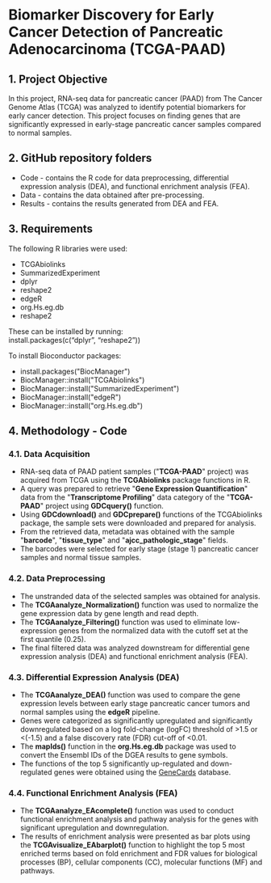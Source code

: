 # **Biomarker Discovery for Early Cancer Detection of Pancreatic Adenocarcinoma (TCGA-PAAD)**

## 1. **Project Objective**

In this project, RNA-seq data for pancreatic cancer (PAAD) from The Cancer Genome Atlas (TCGA) was analyzed to identify potential biomarkers for early cancer detection. This project focuses on finding genes that are significantly expressed in early-stage pancreatic cancer samples compared to normal samples. 

## 2. **GitHub repository folders**

* Code \- contains the R code for data preprocessing, differential expression analysis (DEA), and functional enrichment analysis (FEA). 
* Data \- contains the data obtained after pre-processing.  
* Results \- contains the results generated from DEA and FEA.  

## 3. **Requirements**

The following R libraries were used:
* TCGAbiolinks 
* SummarizedExperiment
* dplyr
* reshape2  
* edgeR 
* org.Hs.eg.db  
* reshape2  
  
These can be installed by running:  
install.packages(c(“dplyr”, “reshape2”))

To install Bioconductor packages:
* install.packages("BiocManager")  
* BiocManager::install("TCGAbiolinks")   
* BiocManager::install("SummarizedExperiment")  
* BiocManager::install("edgeR")  
* BiocManager::install("org.Hs.eg.db")

## 4. **Methodology \- Code**

### **4.1.  Data Acquisition** 

* RNA-seq data of PAAD patient samples ("**TCGA-PAAD**" project) was acquired from TCGA using the **TCGAbiolinks** package functions in R.   
* A query was prepared to retrieve "**Gene Expression Quantification**" data from the "**Transcriptome Profiling**" data category of the "**TCGA-PAAD**" project using **GDCquery()** function. 
* Using **GDCdownload()** and **GDCprepare()** functions of the TCGAbiolinks package, the sample sets were downloaded and prepared for analysis.  
* From the retrieved data, metadata was obtained with the sample "**barcode**", "**tissue\_type**" and "**ajcc\_pathologic\_stage**" fields.  
* The barcodes were selected for early stage (stage 1) pancreatic cancer samples and normal tissue samples.

### **4.2.  Data Preprocessing** 

* The unstranded data of the selected samples was obtained for analysis.  
* The **TCGAanalyze\_Normalization()** function was used to normalize the gene expression data by gene length and read depth.  
* The **TCGAanalyze\_Filtering()** function was used to eliminate low-expression genes from the normalized data with the cutoff set at the first quantile (0.25).  
* The final filtered data was analyzed downstream for differential gene expression analysis (DEA) and functional enrichment analysis (FEA).
  
### **4.3.  Differential Expression Analysis (DEA)** 

* The **TCGAanalyze\_DEA()** function was used to compare the gene expression levels between early stage pancreatic cancer tumors and normal samples using the **edgeR** pipeline.   
* Genes were categorized as significantly upregulated and significantly downregulated based on a log fold-change (logFC) threshold of \>1.5 or \<(-1.5) and a false discovery rate (FDR) cut-off of \<0.01.
* The **mapIds()** function in the **org.Hs.eg.db** package was used to convert the Ensembl IDs of the DGEA results to gene symbols.    
* The functions of the top 5 significantly up-regulated and down-regulated genes were obtained using the [GeneCards](https://www.genecards.org/) database.

### **4.4. Functional Enrichment Analysis (FEA)**

* The **TCGAanalyze\_EAcomplete()** function was used to conduct functional enrichment analysis and pathway analysis for the genes with significant upregulation and downregulation.  
* The results of enrichment analysis were presented as bar plots using the **TCGAvisualize\_EAbarplot()** function to highlight the top 5 most enriched terms based on fold enrichment and FDR values for biological processes (BP), cellular components (CC), molecular functions (MF) and pathways.  
